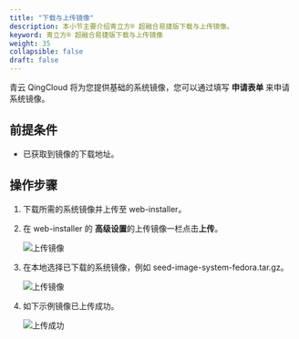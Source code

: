 ```yaml
---
title: "下载与上传镜像"
description: 本小节主要介绍青立方® 超融合易捷版下载与上传镜像。 
keyword: 青立方® 超融合易捷版下载与上传镜像
weight: 35
collapsible: false
draft: false
---
```




青云 QingCloud 将为您提供基础的系统镜像，您可以通过填写 **申请表单** 来申请系统镜像。

## 前提条件

- 已获取到镜像的下载地址。

## 操作步骤

1. 下载所需的系统镜像并上传至 web-installer。
2. 在 web-installer 的 **高级设置**的上传镜像一栏点击**上传**。

   ![上传镜像](../../_images/update_image.png)

3. 在本地选择已下载的系统镜像，例如 seed-image-system-fedora.tar.gz。

   ![上传镜像](../../_images/update_image_2.png)

4. 如下示例镜像已上传成功。

   ![上传成功](../../_images/update_success.png)
